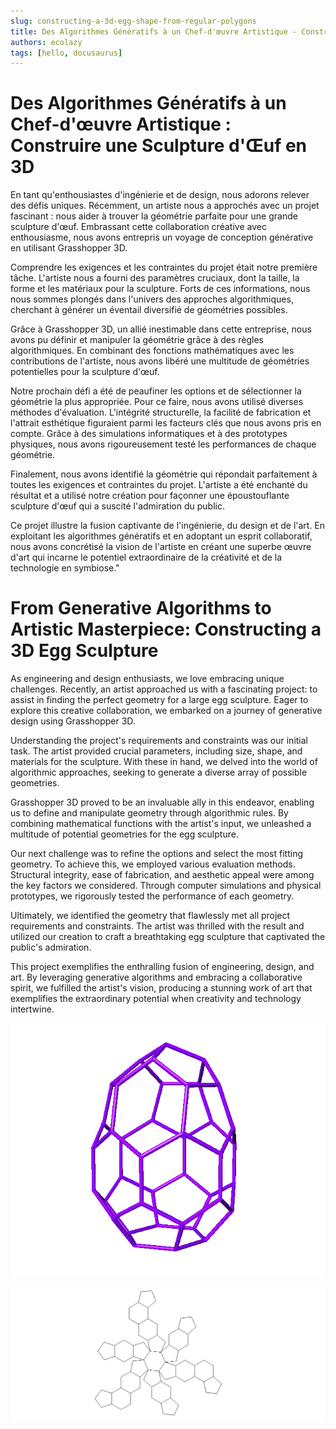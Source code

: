 ```yaml
---
slug: constructing-a-3d-egg-shape-from-regular-polygons
title: Des Algorithmes Génératifs à un Chef-d'œuvre Artistique - Construire une Sculpture d'Œuf en 3D
authors: ecolazy
tags: [hello, docusaurus]
---
```



# Des Algorithmes Génératifs à un Chef-d'œuvre Artistique : Construire une Sculpture d'Œuf en 3D

En tant qu'enthousiastes d'ingénierie et de design, nous adorons relever des défis uniques. Récemment, un artiste nous a approchés avec un projet fascinant : nous aider à trouver la géométrie parfaite pour une grande sculpture d'œuf. Embrassant cette collaboration créative avec enthousiasme, nous avons entrepris un voyage de conception générative en utilisant Grasshopper 3D.

Comprendre les exigences et les contraintes du projet était notre première tâche. L'artiste nous a fourni des paramètres cruciaux, dont la taille, la forme et les matériaux pour la sculpture. Forts de ces informations, nous nous sommes plongés dans l'univers des approches algorithmiques, cherchant à générer un éventail diversifié de géométries possibles.

Grâce à Grasshopper 3D, un allié inestimable dans cette entreprise, nous avons pu définir et manipuler la géométrie grâce à des règles algorithmiques. En combinant des fonctions mathématiques avec les contributions de l'artiste, nous avons libéré une multitude de géométries potentielles pour la sculpture d'œuf.

Notre prochain défi a été de peaufiner les options et de sélectionner la géométrie la plus appropriée. Pour ce faire, nous avons utilisé diverses méthodes d'évaluation. L'intégrité structurelle, la facilité de fabrication et l'attrait esthétique figuraient parmi les facteurs clés que nous avons pris en compte. Grâce à des simulations informatiques et à des prototypes physiques, nous avons rigoureusement testé les performances de chaque géométrie.

Finalement, nous avons identifié la géométrie qui répondait parfaitement à toutes les exigences et contraintes du projet. L'artiste a été enchanté du résultat et a utilisé notre création pour façonner une époustouflante sculpture d'œuf qui a suscité l'admiration du public.

Ce projet illustre la fusion captivante de l'ingénierie, du design et de l'art. En exploitant les algorithmes génératifs et en adoptant un esprit collaboratif, nous avons concrétisé la vision de l'artiste en créant une superbe œuvre d'art qui incarne le potentiel extraordinaire de la créativité et de la technologie en symbiose."







# From Generative Algorithms to Artistic Masterpiece: Constructing a 3D Egg Sculpture

As engineering and design enthusiasts, we love embracing unique challenges. Recently, an artist approached us with a fascinating project: to assist in finding the perfect geometry for a large egg sculpture. Eager to explore this creative collaboration, we embarked on a journey of generative design using Grasshopper 3D.

Understanding the project's requirements and constraints was our initial task. The artist provided crucial parameters, including size, shape, and materials for the sculpture. With these in hand, we delved into the world of algorithmic approaches, seeking to generate a diverse array of possible geometries.

Grasshopper 3D proved to be an invaluable ally in this endeavor, enabling us to define and manipulate geometry through algorithmic rules. By combining mathematical functions with the artist's input, we unleashed a multitude of potential geometries for the egg sculpture.

Our next challenge was to refine the options and select the most fitting geometry. To achieve this, we employed various evaluation methods. Structural integrity, ease of fabrication, and aesthetic appeal were among the key factors we considered. Through computer simulations and physical prototypes, we rigorously tested the performance of each geometry.

Ultimately, we identified the geometry that flawlessly met all project requirements and constraints. The artist was thrilled with the result and utilized our creation to craft a breathtaking egg sculpture that captivated the public's admiration.

This project exemplifies the enthralling fusion of engineering, design, and art. By leveraging generative algorithms and embracing a collaborative spirit, we fulfilled the artist's vision, producing a stunning work of art that exemplifies the extraordinary potential when creativity and technology intertwine.






![Docusaurus Plushie](/img/egg-1.jpg)

![Docusaurus Plushie](/img/egg-2.jpg)